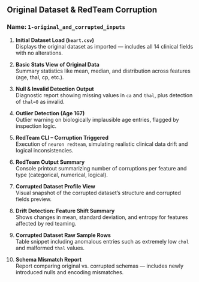 ##  **Original Dataset & RedTeam Corruption**

### Name: `1-original_and_corrupted_inputs`

1. **Initial Dataset Load (`heart.csv`)**  
   Displays the original dataset as imported — includes all 14 clinical fields with no alterations.

2. **Basic Stats View of Original Data**  
   Summary statistics like mean, median, and distribution across features (age, thal, cp, etc.).

3. **Null & Invalid Detection Output**  
   Diagnostic report showing missing values in `ca` and `thal`, plus detection of `thal=0` as invalid.

4. **Outlier Detection (Age 167)**  
   Outlier warning on biologically implausible age entries, flagged by inspection logic.

5. **RedTeam CLI – Corruption Triggered**  
   Execution of `neuron redteam`, simulating realistic clinical data drift and logical inconsistencies.

6. **RedTeam Output Summary**  
   Console printout summarizing number of corruptions per feature and type (categorical, numerical, logical).

7. **Corrupted Dataset Profile View**  
   Visual snapshot of the corrupted dataset’s structure and corrupted fields preview.

8. **Drift Detection: Feature Shift Summary**  
   Shows changes in mean, standard deviation, and entropy for features affected by red teaming.

9. **Corrupted Dataset Raw Sample Rows**  
   Table snippet including anomalous entries such as extremely low `chol` and malformed `thal` values.

10. **Schema Mismatch Report**  
   Report comparing original vs. corrupted schemas — includes newly introduced nulls and encoding mismatches.
